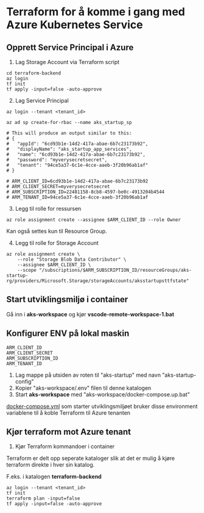 # Terraform for å komme i gang med Azure Kubernetes Service #

## Opprett Service Principal i Azure ##

1. Lag Storage Account via Terraform script

```
cd terraform-backend
az login
tf init
tf apply -input=false -auto-approve
```

2. Lag Service Principal

```
az login --tenant <tenant_id>

az ad sp create-for-rbac --name aks_startup_sp

# This will produce an output similar to this:
# {
#   "appId": "6cd93b1e-14d2-417a-abae-6b7c23173b92",
#   "displayName": "aks_startup_app_services",
#   "name": "6cd93b1e-14d2-417a-abae-6b7c23173b92",
#   "password": "myverysecretsecret",
#   "tenant": "94ce5a37-6c1e-4cce-aaeb-3f20b96ab1af"
# }

# ARM_CLIENT_ID=6cd93b1e-14d2-417a-abae-6b7c23173b92
# ARM_CLIENT_SECRET=myverysecretsecret
# ARM_SUBSCRIPTION_ID=22481158-8cb8-4597-be0c-4913204b4544
# ARM_TENANT_ID=94ce5a37-6c1e-4cce-aaeb-3f20b96ab1af

```

3. Legg til rolle for ressursen

```
az role assignment create --assignee $ARM_CLIENT_ID --role Owner
```

Kan også settes kun til Resource Group.

4. Legg til rolle for Storage Account

```
az role assignment create \
    --role "Storage Blob Data Contributor" \
    --assignee $ARM_CLIENT_ID \
    --scope "/subscriptions/$ARM_SUBSCRIPTION_ID/resourceGroups/aks-startup-rg/providers/Microsoft.Storage/storageAccounts/aksstartupsttfstate"
```

## Start utviklingsmiljø i container ##

Gå inn i **aks-workspace** og kjør **vscode-remote-workspace-1.bat**

## Konfigurer ENV på lokal maskin

```
ARM_CLIENT_ID
ARM_CLIENT_SECRET
ARM_SUBSCRIPTION_ID
ARM_TENANT_ID
```

1. Lag mappe på utsiden av roten til "aks-startup" med navn "aks-startup-config"
2. Kopier "aks-workspace/.env" filen til denne katalogen
3. Start **aks-workspace** med "aks-workspace/docker-compose.up.bat"

[docker-compose.yml](aks-workspace\docker-compose.yml) som starter utviklingsmiljøet bruker disse environment variablene til å koble Terraform til Azure tenanten

## Kjør terraform mot Azure tenant ##

1. Kjør Terraform kommandoer i container

Terraform er delt opp seperate kataloger slik at det er mulig å kjøre terraform direkte i hver sin katalog.

F.eks. i katalogen **terraform-backend**

```
az login --tenant <tenant_id>
tf init
terraform plan -input=false
tf apply -input=false -auto-approve
```
